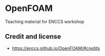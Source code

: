 # OpenFOAM

Teaching material for ENCCS workshop

## Credit and license

- https://enccs.github.io/OpenFOAM/#credits

